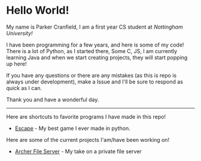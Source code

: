 # Hello World!
My name is Parker Cranfield, I am a first year CS student at *Nottingham University!*

I have been programming for a few years, and here is some of my code!
There is a lot of Python, as I started there, Some C, JS, I am currently learning Java and when we start creating projects, they will start popping up here!

If you have any questions or there are any mistakes (as this is repo is always under development), make a Issue and I'll be sure to respond as quick as I can.

Thank you and have a wonderful day.

---

Here are shortcuts to favorite programs I have made in this repo!
- [Escape](https://github.com/Retr05041/HelloWorld/tree/main/Python/2019%20and%202020/Games/Escape/Escape%20V0.0.9) - My best game I ever made in python.

Here are some of the current projects I'am/have been working on!
- [Archer File Server](https://github.com/Retr05041/Archer-FS) - My take on a private file server


